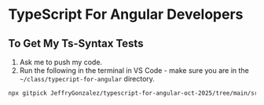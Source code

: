 # TypeScript For Angular Developers

## To Get My Ts-Syntax Tests

1. Ask me to push my code.
2. Run the following in the terminal in VS Code - make sure you are in the `~/class/typecript-for-angular` directory.

```sh
npx gitpick JeffryGonzalez/typescript-for-angular-oct-2025/tree/main/src/ts-syntax -o ./src/ts-syntax-instructor
```
